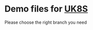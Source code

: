 # Demo files for [UK8S](https://www.ucloud.cn/site/product/uk8s.html)
Please choose the right branch you need
